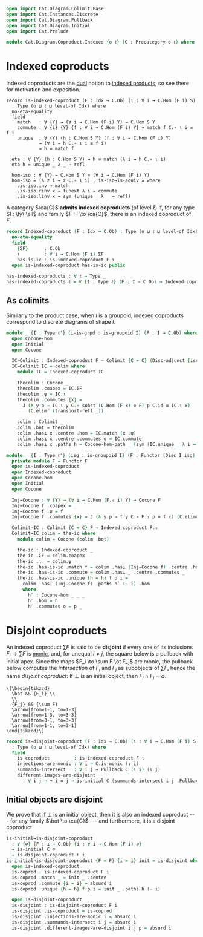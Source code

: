 ```agda
open import Cat.Diagram.Colimit.Base
open import Cat.Instances.Discrete
open import Cat.Diagram.Pullback
open import Cat.Diagram.Initial
open import Cat.Prelude

module Cat.Diagram.Coproduct.Indexed {o ℓ} (C : Precategory o ℓ) where
```

# Indexed coproducts

Indexed coproducts are the [dual] notion to [indexed products], so see
there for motivation and exposition.

[indexed products]: Cat.Diagram.Product.Indexed.html
[dual]: Cat.Base.html#opposites

<!--
```agda
import Cat.Reasoning C as C
private variable
  o' ℓ' : Level
  Idx : Type ℓ'
  A B S : C.Ob
```
-->

```
record is-indexed-coproduct (F : Idx → C.Ob) (ι : ∀ i → C.Hom (F i) S)
  : Type (o ⊔ ℓ ⊔ level-of Idx) where
  no-eta-equality
  field
    match   : ∀ {Y} → (∀ i → C.Hom (F i) Y) → C.Hom S Y
    commute : ∀ {i} {Y} {f : ∀ i → C.Hom (F i) Y} → match f C.∘ ι i ≡ f i
    unique  : ∀ {Y} {h : C.Hom S Y} (f : ∀ i → C.Hom (F i) Y)
            → (∀ i → h C.∘ ι i ≡ f i)
            → h ≡ match f

  eta : ∀ {Y} (h : C.Hom S Y) → h ≡ match (λ i → h C.∘ ι i)
  eta h = unique _ λ _ → refl

  hom-iso : ∀ {Y} → C.Hom S Y ≃ (∀ i → C.Hom (F i) Y)
  hom-iso = (λ z i → z C.∘ ι i) , is-iso→is-equiv λ where
    .is-iso.inv → match
    .is-iso.rinv x → funext λ i → commute
    .is-iso.linv x → sym (unique _ λ _ → refl)
```

A category $\ca{C}$ **admits indexed coproducts** (of level $\ell$) if,
for any type $I : \ty\ \ell$ and family $F : I \to \ca{C}$, there is an
indexed coproduct of $F$.

```agda
record Indexed-coproduct (F : Idx → C.Ob) : Type (o ⊔ ℓ ⊔ level-of Idx) where
  no-eta-equality
  field
    {ΣF}      : C.Ob
    ι         : ∀ i → C.Hom (F i) ΣF
    has-is-ic : is-indexed-coproduct F ι
  open is-indexed-coproduct has-is-ic public

has-indexed-coproducts : ∀ ℓ → Type _
has-indexed-coproducts ℓ = ∀ {I : Type ℓ} (F : I → C.Ob) → Indexed-coproduct F
```

## As colimits

Similarly to the product case, when $I$ is a groupoid, indexed
coproducts correspond to discrete diagrams of shape $I$.

```agda
module _ {I : Type ℓ'} (i-is-grpd : is-groupoid I) (F : I → C.Ob) where
  open Cocone-hom
  open Initial
  open Cocone

  IC→Colimit : Indexed-coproduct F → Colimit {C = C} (Disc-adjunct {iss = i-is-grpd} F)
  IC→Colimit IC = colim where
    module IC = Indexed-coproduct IC

    thecolim : Cocone _
    thecolim .coapex = IC.ΣF
    thecolim .ψ = IC.ι
    thecolim .commutes {x} =
      J (λ y p → IC.ι y C.∘ subst (C.Hom (F x) ⊙ F) p C.id ≡ IC.ι x)
        (C.elimr (transport-refl _))

    colim : Colimit _
    colim .bot = thecolim
    colim .has⊥ x .centre .hom = IC.match (x .ψ)
    colim .has⊥ x .centre .commutes o = IC.commute
    colim .has⊥ x .paths h = Cocone-hom-path _ (sym (IC.unique _ λ i → h .commutes _))

module _ {I : Type ℓ'} (isg : is-groupoid I) (F : Functor (Disc I isg) C) where
  private module F = Functor F
  open is-indexed-coproduct
  open Indexed-coproduct
  open Cocone-hom
  open Initial
  open Cocone

  Inj→Cocone : ∀ {Y} → (∀ i → C.Hom (F.₀ i) Y) → Cocone F
  Inj→Cocone f .coapex = _
  Inj→Cocone f .ψ = f
  Inj→Cocone f .commutes {x} = J (λ y p → f y C.∘ F.₁ p ≡ f x) (C.elimr F.F-id)

  Colimit→IC : Colimit {C = C} F → Indexed-coproduct F.₀
  Colimit→IC colim = the-ic where
    module colim = Cocone (colim .bot)

    the-ic : Indexed-coproduct _
    the-ic .ΣF = colim.coapex
    the-ic .ι  = colim.ψ
    the-ic .has-is-ic .match f = colim .has⊥ (Inj→Cocone f) .centre .hom
    the-ic .has-is-ic .commute = colim .has⊥ _ .centre .commutes _
    the-ic .has-is-ic .unique {h = h} f p i =
      colim .has⊥ (Inj→Cocone f) .paths h′ (~ i) .hom
      where
        h′ : Cocone-hom _ _ _
        h′ .hom = h
        h′ .commutes o = p _
```

# Disjoint coproducts

An indexed coproduct $\sum F$ is said to be **disjoint** if every one of
its inclusions $F_i \to \sum F$ is [monic], and, for unequal $i \ne j$,
the square below is a pullback with initial apex. Since the maps $F_i
\to \sum F \ot F_j$ are monic, the pullback below computes the
_intersection_ of $F_i$ and $F_j$ as subobjects of $\sum F$, hence the
name _disjoint coproduct_: If $\bot$ is an initial object, then $F_i
\cap F_j = \emptyset$.

[monic]: Cat.Morphism.html#monos

~~~{.quiver}
\[\begin{tikzcd}
  \bot && {F_i} \\
  \\
  {F_j} && {\sum F}
  \arrow[from=1-1, to=1-3]
  \arrow[from=1-3, to=3-3]
  \arrow[from=3-1, to=3-3]
  \arrow[from=1-1, to=3-1]
\end{tikzcd}\]
~~~

```agda
record is-disjoint-coproduct (F : Idx → C.Ob) (ι : ∀ i → C.Hom (F i) S)
  : Type (o ⊔ ℓ ⊔ level-of Idx) where
  field
    is-coproduct         : is-indexed-coproduct F ι
    injections-are-monic : ∀ i → C.is-monic (ι i)
    summands-intersect   : ∀ i j → Pullback C (ι i) (ι j)
    different-images-are-disjoint
      : ∀ i j → ¬ i ≡ j → is-initial C (summands-intersect i j .Pullback.apex)
```

## Initial objects are disjoint

We prove that if $\bot$ is an initial object, then it is also an indexed
coproduct --- for any family $\bot \to \ca{C}$ --- and furthermore, it
is a disjoint coproduct.

```agda
is-initial→is-disjoint-coproduct
  : ∀ {∅} {F : ⊥ → C.Ob} {i : ∀ i → C.Hom (F i) ∅}
  → is-initial C ∅
  → is-disjoint-coproduct F i
is-initial→is-disjoint-coproduct {F = F} {i = i} init = is-disjoint where
  open is-indexed-coproduct
  is-coprod : is-indexed-coproduct F i
  is-coprod .match _ = init _ .centre
  is-coprod .commute {i = i} = absurd i
  is-coprod .unique {h = h} f p i = init _ .paths h (~ i)

  open is-disjoint-coproduct
  is-disjoint : is-disjoint-coproduct F i
  is-disjoint .is-coproduct = is-coprod
  is-disjoint .injections-are-monic i = absurd i
  is-disjoint .summands-intersect i j = absurd i
  is-disjoint .different-images-are-disjoint i j p = absurd i
```
